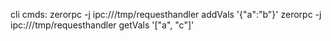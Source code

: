 cli cmds:
zerorpc -j ipc:///tmp/requesthandler addVals '{"a":"b"}'
zerorpc -j ipc:///tmp/requesthandler getVals '["a", "c"]'
